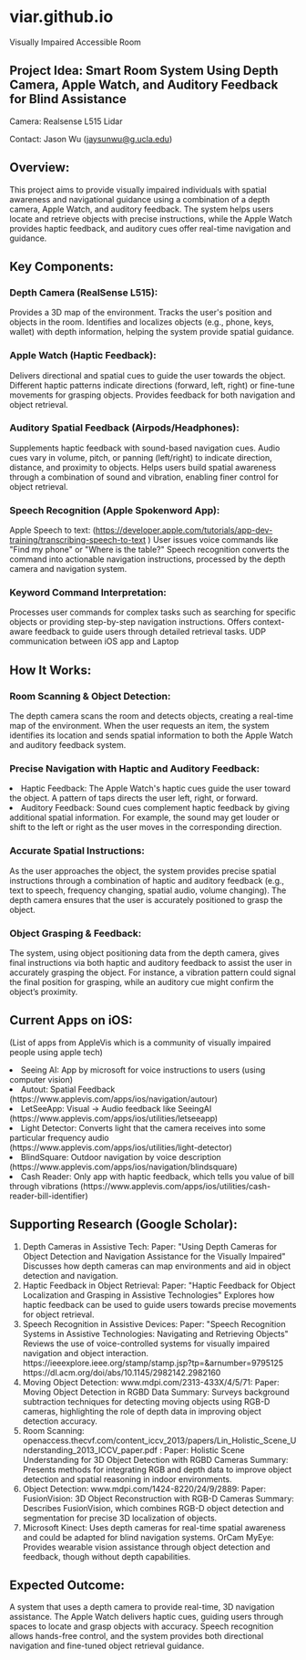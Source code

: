 # viar.github.io
Visually Impaired Accessible Room

## Project Idea: Smart Room System Using Depth Camera, Apple Watch, and Auditory Feedback for Blind Assistance 

Camera: Realsense L515 Lidar 

Contact: Jason Wu (jaysunwu@g.ucla.edu) 

## Overview:  
This project aims to provide visually impaired individuals with spatial awareness and navigational guidance using a combination of a depth camera, Apple Watch, and auditory feedback. The system helps users locate and retrieve objects with precise instructions, while the Apple Watch provides haptic feedback, and auditory cues offer real-time navigation and guidance.  
 

## Key Components: 
### Depth Camera (RealSense L515): 
Provides a 3D map of the environment. 
Tracks the user's position and objects in the room. 
Identifies and localizes objects (e.g., phone, keys, wallet) with depth information, helping the system provide spatial guidance. 


### Apple Watch (Haptic Feedback): 
Delivers directional and spatial cues to guide the user towards the object. 
Different haptic patterns indicate directions (forward, left, right) or fine-tune movements for grasping objects. 
Provides feedback for both navigation and object retrieval.

### Auditory Spatial Feedback (Airpods/Headphones): 
Supplements haptic feedback with sound-based navigation cues. 
Audio cues vary in volume, pitch, or panning (left/right) to indicate direction, distance, and proximity to objects. 
Helps users build spatial awareness through a combination of sound and vibration, enabling finer control for object retrieval. 

### Speech Recognition (Apple Spokenword App): 
Apple Speech to text: (https://developer.apple.com/tutorials/app-dev-training/transcribing-speech-to-text ) 
User issues voice commands like "Find my phone" or "Where is the table?" 
Speech recognition converts the command into actionable navigation instructions, processed by the depth camera and navigation system. 

### Keyword  Command Interpretation: 
Processes user commands for complex tasks such as searching for specific objects or providing step-by-step navigation instructions. 
Offers context-aware feedback to guide users through detailed retrieval tasks. 
UDP communication between iOS app and Laptop  

## How It Works: 
### Room Scanning & Object Detection:  
The depth camera scans the room and detects objects, creating a real-time map of the environment. 
When the user requests an item, the system identifies its location and sends spatial information to both the Apple Watch and auditory feedback system. 
### Precise Navigation with Haptic and Auditory Feedback: 
<li>Haptic Feedback: 
The Apple Watch's haptic cues guide the user toward the object. A pattern of taps directs the user left, right, or forward. </li>
<li>Auditory Feedback: Sound cues complement haptic feedback by giving additional spatial information. For example, the sound may get louder or shift to the left or right as the user moves in the corresponding direction. </li>

### Accurate Spatial Instructions:
As the user approaches the object, the system provides precise spatial instructions through a combination of haptic and auditory feedback (e.g., text to speech, frequency changing, spatial audio, volume changing). 
The depth camera ensures that the user is accurately positioned to grasp the object. 
### Object Grasping & Feedback: 
The system, using object positioning data from the depth camera, gives final instructions via both haptic and auditory feedback to assist the user in accurately grasping the object. 
For instance, a vibration pattern could signal the final position for grasping, while an auditory cue might confirm the object’s proximity. 
 

## Current Apps on iOS: 

(List of apps from AppleVis which is a community of visually impaired people using apple tech) 

<li>Seeing AI: App by microsoft for voice instructions to users (using computer vision) </li>
<li>Autout: Spatial Feedback (https://www.applevis.com/apps/ios/navigation/autour) </li>
<li>LetSeeApp: Visual -> Audio feedback like SeeingAI (https://www.applevis.com/apps/ios/utilities/letseeapp) </li>
<li>Light Detector: Converts light that the camera receives into some particular frequency audio (https://www.applevis.com/apps/ios/utilities/light-detector) </li>
<li>BlindSquare: Outdoor navigation by voice description (https://www.applevis.com/apps/ios/navigation/blindsquare) </li>
<li>Cash Reader: Only app with haptic feedback, which tells you value of bill through vibrations (https://www.applevis.com/apps/ios/utilities/cash-reader-bill-identifier) </li>
 

## Supporting Research (Google Scholar): 
<ol>
 <li>Depth Cameras in Assistive Tech: Paper: "Using Depth Cameras for Object Detection and Navigation Assistance for the Visually Impaired" 
Discusses how depth cameras can map environments and aid in object detection and navigation. </li>
 <li>Haptic Feedback in Object Retrieval: Paper: "Haptic Feedback for Object Localization and Grasping in Assistive Technologies" 
Explores how haptic feedback can be used to guide users towards precise movements for object retrieval. 
</li>
 <li>Speech Recognition in Assistive Devices: Paper: "Speech Recognition Systems in Assistive Technologies: Navigating and Retrieving Objects" 
Reviews the use of voice-controlled systems for visually impaired navigation and object interaction. 
https://ieeexplore.ieee.org/stamp/stamp.jsp?tp=&arnumber=9795125 
https://dl.acm.org/doi/abs/10.1145/2982142.2982160  </li>

<li>Moving Object Detection: www.mdpi.com/2313-433X/4/5/71: Paper: Moving Object Detection in RGBD Data 
Summary: Surveys background subtraction techniques for detecting moving objects using RGB-D cameras, highlighting the role of depth data in improving object detection accuracy. </li>

<li>Room Scanning: openaccess.thecvf.com/content_iccv_2013/papers/Lin_Holistic_Scene_Understanding_2013_ICCV_paper.pdf : Paper: Holistic Scene Understanding for 3D Object Detection with RGBD Cameras 
Summary: Presents methods for integrating RGB and depth data to improve object detection and spatial reasoning in indoor environments. </li>

<li>Object Detection: www.mdpi.com/1424-8220/24/9/2889: Paper: FusionVision: 3D Object Reconstruction with RGB-D Cameras 
Summary: Describes FusionVision, which combines RGB-D object detection and segmentation for precise 3D localization of objects. 
</li>

<li>
Microsoft Kinect: Uses depth cameras for real-time spatial awareness and could be adapted for blind navigation systems. 
OrCam MyEye: 
Provides wearable vision assistance through object detection and feedback, though without depth capabilities. 
</li>
</ol>



## Expected Outcome: 

A system that uses a depth camera to provide real-time, 3D navigation assistance. 
The Apple Watch delivers haptic cues, guiding users through spaces to locate and grasp objects with accuracy. 
Speech recognition allows hands-free control, and the system provides both directional navigation and fine-tuned object retrieval guidance. 
 
